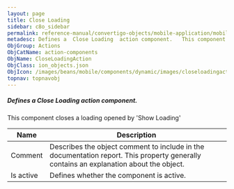 ```yaml
---
layout: page
title: Close Loading
sidebar: c8o_sidebar
permalink: reference-manual/convertigo-objects/mobile-application/mobile-components/action-components/close-loading/
metadesc: Defines a  Close Loading  action component.   This component closes a loading opened by 'Show Loading'
ObjGroup: Actions
ObjCatName: action-components
ObjName: CloseLoadingAction
ObjClass: ion_objects.json
ObjIcon: /images/beans/mobile/components/dynamic/images/closeloadingaction_color_32x32.png
topnav: topnavobj
---
```

##### Defines a <i>Close Loading</i> action component. <br/>

 This component closes a loading opened by 'Show Loading'

Name | Description 
--- | ---
Comment | Describes the object comment to include in the documentation report.  This property generally contains an explanation about the object. 
Is active | Defines whether the component is active. 

